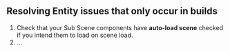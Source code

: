## Resolving Entity issues that only occur in builds

1. Check that your Sub Scene components have **auto-load scene** checked if you intend them to load on scene load.
2. ...